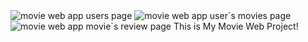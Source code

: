 <img src="https://github.com/SteffanSingh/MovieWebApp-SQL/blob/eb2069b8e528a2fed706558babc55f4c94dcccda/M1.png" alt="movie web app users page">
<img src="https://github.com/SteffanSingh/MovieWebApp-SQL/blob/eb2069b8e528a2fed706558babc55f4c94dcccda/M2.png" alt="movie web app user`s movies page">
<img src="https://github.com/SteffanSingh/MovieWebApp-SQL/blob/eb2069b8e528a2fed706558babc55f4c94dcccda/M3.png" alt="movie web app movie`s review page">
This is My Movie Web Project!